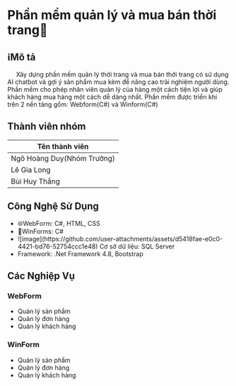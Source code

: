 # Phần mềm quản lý và mua bán thời trang🛒

<h2>ℹMô tả</h2>
<p>&nbsp;&nbsp;&nbsp;&nbsp;&nbsp;Xây dựng phần mềm quản lý thời trang và mua bán thời trang có sử dụng AI chatbot và gợi ý sản phẩm mua kèm để nâng cao trải nghiệm người dùng. Phần mềm cho phép nhân viên quản lý của hàng một cách tiện lợi và giúp khách hàng mua hàng một cách dễ dàng nhất. Phần mềm được triển khi trên 2 nền tảng gồm: Webform(C#) và Winform(C#)</p>
<h2>Thành viên nhóm</h2>
<table>
    <thead>
        <tr>
            <th>Tên thành viên</th>
        </tr>
    </thead>
    <tbody>
        <tr>
            <td>Ngô Hoàng Duy(Nhóm Trưởng)</td>
        </tr>
        <tr>
            <td>Lê Gia Long</td>
        </tr>
        <tr>
            <td>Bùi Huy Thắng</td>
        </tr>
    </tbody>
</table>
<h2>Công Nghệ Sử Dụng</h2>
            <ul>
                <li>🌐WebForm: C#, HTML, CSS</li>
                <li>📑WinForms: C#</li>
                <li>![image](https://github.com/user-attachments/assets/d5418fae-e0c0-4421-bd76-52754ccc1e48)
 Cơ sở dữ liệu: SQL Server</li>
                <li>Framework: .Net Framework 4.8, Bootstrap</li>
            </ul>
<h2>Các Nghiệp Vụ</h2>
            <h3>WebForm</h3>
            <ul>
                <li>Quản lý sản phẩm</li>
                <li>Quản lý đơn hàng</li>
                <li>Quản lý khách hàng</li>
            </ul>
            <h3>WinForm</h3>
            <ul>
                <li>Quản lý sản phẩm</li>
                <li>Quản lý đơn hàng</li>
                <li>Quản lý khách hàng</li>
            </ul>

